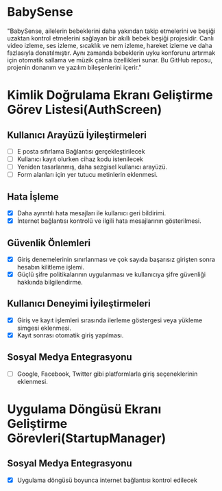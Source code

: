 # BabySense
"BabySense, ailelerin bebeklerini daha yakından takip etmelerini ve beşiği uzaktan kontrol etmelerini sağlayan bir akıllı bebek beşiği projesidir. Canlı video izleme, ses izleme, sıcaklık ve nem izleme, hareket izleme ve daha fazlasıyla donatılmıştır. Aynı zamanda bebeklerin uyku konforunu artırmak için otomatik sallama ve müzik çalma özellikleri sunar. Bu GitHub reposu, projenin donanım ve yazılım bileşenlerini içerir."

# Kimlik Doğrulama Ekranı Geliştirme Görev Listesi(AuthScreen)
## Kullanıcı Arayüzü İyileştirmeleri

- [ ] E posta sıfırlama Bağlantısı gerçekleştirilecek
- [ ] Kullanıcı kayıt olurken cihaz kodu istenilecek
- [ ] Yeniden tasarlanmış, daha sezgisel kullanıcı arayüzü.
- [ ] Form alanları için yer tutucu metinlerin eklenmesi.

## Hata İşleme

- [X] Daha ayrıntılı hata mesajları ile kullanıcı geri bildirimi.
- [X] İnternet bağlantısı kontrolü ve ilgili hata mesajlarının gösterilmesi.

## Güvenlik Önlemleri

- [X] Giriş denemelerinin sınırlanması ve çok sayıda başarısız girişten sonra hesabın kilitleme işlemi.
- [X] Güçlü şifre politikalarının uygulanması ve kullanıcıya şifre güvenliği hakkında bilgilendirme.

## Kullanıcı Deneyimi İyileştirmeleri

- [X] Giriş ve kayıt işlemleri sırasında ilerleme göstergesi veya yükleme simgesi eklenmesi.
- [X] Kayıt sonrası otomatik giriş yapılması.

## Sosyal Medya Entegrasyonu

- [ ] Google, Facebook, Twitter gibi platformlarla giriş seçeneklerinin eklenmesi.

# Uygulama Döngüsü Ekranı Geliştirme Görevleri(StartupManager)
## Sosyal Medya Entegrasyonu

- [X] Uygulama döngüsü boyunca internet bağlantısı kontrol edilecek



